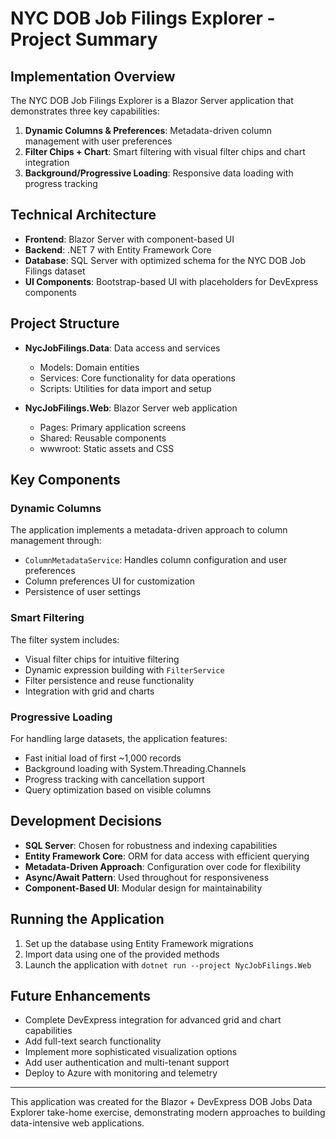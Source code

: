 # NYC DOB Job Filings Explorer - Project Summary

## Implementation Overview

The NYC DOB Job Filings Explorer is a Blazor Server application that demonstrates three key capabilities:

1. **Dynamic Columns & Preferences**: Metadata-driven column management with user preferences
2. **Filter Chips + Chart**: Smart filtering with visual filter chips and chart integration
3. **Background/Progressive Loading**: Responsive data loading with progress tracking

## Technical Architecture

- **Frontend**: Blazor Server with component-based UI
- **Backend**: .NET 7 with Entity Framework Core
- **Database**: SQL Server with optimized schema for the NYC DOB Job Filings dataset
- **UI Components**: Bootstrap-based UI with placeholders for DevExpress components

## Project Structure

- **NycJobFilings.Data**: Data access and services
  - Models: Domain entities
  - Services: Core functionality for data operations
  - Scripts: Utilities for data import and setup

- **NycJobFilings.Web**: Blazor Server web application
  - Pages: Primary application screens
  - Shared: Reusable components
  - wwwroot: Static assets and CSS

## Key Components

### Dynamic Columns
The application implements a metadata-driven approach to column management through:
- `ColumnMetadataService`: Handles column configuration and user preferences
- Column preferences UI for customization
- Persistence of user settings

### Smart Filtering
The filter system includes:
- Visual filter chips for intuitive filtering
- Dynamic expression building with `FilterService`
- Filter persistence and reuse functionality
- Integration with grid and charts

### Progressive Loading
For handling large datasets, the application features:
- Fast initial load of first ~1,000 records
- Background loading with System.Threading.Channels
- Progress tracking with cancellation support
- Query optimization based on visible columns

## Development Decisions

- **SQL Server**: Chosen for robustness and indexing capabilities
- **Entity Framework Core**: ORM for data access with efficient querying
- **Metadata-Driven Approach**: Configuration over code for flexibility
- **Async/Await Pattern**: Used throughout for responsiveness
- **Component-Based UI**: Modular design for maintainability

## Running the Application

1. Set up the database using Entity Framework migrations
2. Import data using one of the provided methods
3. Launch the application with `dotnet run --project NycJobFilings.Web`

## Future Enhancements

- Complete DevExpress integration for advanced grid and chart capabilities
- Add full-text search functionality
- Implement more sophisticated visualization options
- Add user authentication and multi-tenant support
- Deploy to Azure with monitoring and telemetry

---

This application was created for the Blazor + DevExpress DOB Jobs Data Explorer take-home exercise, demonstrating modern approaches to building data-intensive web applications.
